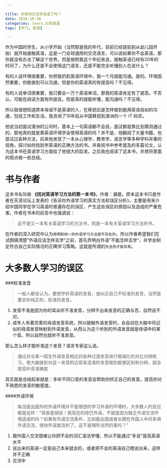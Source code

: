 ```yaml
---

title: 你用对方法学英语了吗？
date: 2018-10-30
categories: learn.打败英语
tags: [学习, 英语]

---
```


作为中国的学生，从小学开始（当然那是我的年代，目前已经提前到从幼儿园开始）就开始接触英语，这是一门全球通用的交流语言，可以说如果你不会英语，那你就没有办法了解这个世界。但是按照我这个年纪来说，接触英语已经有20年的时间了，为什么还是不会使用这门语言，还是不能完全听懂别人在说什么？

有的人说环境很重要，你把我扔到英语环境中，我一个月就能沟通。是的。环境固然重要，你能做到可以沟通，但是你的英语真的有提高吗？不见得。

有的人说单词很重要，我只要会一万个英语单词，那我的英语肯定有了提高，不否认，可能在阅读方面有所提高，但是真的就能听懂，能沟通吗？不见得。

所以我很想知道原本母语不是英语的人，在移民后是怎样做到能用英语自如的沟通，包括工作和生活。我咨询了10年前从中国移民到澳洲的一个 IT 码农。

他说当初面试澳洲的公司时，基本上一句英语都不会说，面试都是靠比划猜测通过的，那他真的就是靠英语环境学会使用英语的吗？并不是，他翻阅了大量书籍，也尝试过各种方法，后来他发现了一本从心理学，教育学，语言学等多种学科并重的视角，探讨如何找到学英语的正确方法的书。并查阅书中参考提及的多篇论文，认为这本书在英语学习方面给了他很大的启发。之后我也阅读了这本书，并想将里面的观点做一些总结。

<!--more-->

# 书与作者
这本书名叫做 **《找对英语学习方法的第一本书》**，作者：漏屋。原本这本书只是作者在天涯论坛上发表的《告诉你外语学习的真实方法和误区分析》，主要是用来介绍中国同学在学习英语时普遍存在的误区，产生这些误区的原因以及造成的严重危害。作者在书本的前言中也强调说：

>这不是又一本有关英语学习的方法书，而是一本有关英语学习方法的书。

在作者的深入研究中认为`简明和统一的外语学习方法是不存在的`，所以作者希望我们在试图搞清楚”外语应该怎样去学“之前，首先弄明白外语”不能怎样去学“，并学会制定符合自己实际情况的正确学习策略。这就是所谓的`先去伪才能存真`。

# 大多数人学习的误区

###标准发音

> 一般人都会认为，要想学好英语的发音，或纠正自己不标准的发音，当然是要去听纯正的，标准的发音。

1. 发音不准是因为你的耳朵听不准发音，分辨不出来发音的正确与否，自然说不对。
2. 成年人有着完善的母语发音系统，所以接触外语发音时，会自动在大脑中将近似的母语发音映射到外语发音，从而认为这个听到的外语发音就是母语中的某个音。所以自然也就听不准发音。

那么怎么样才能听准这个发音？语言专家这么说。

>通过对与某一陌生外语发音相近的各种过渡发音进行极端化的对比分辨练习，使大脑做到对这一发音附近容易混淆的发音做到能够区别和分辨，就会提高听音准确度

其实就是总结起来就是：多听不同口音的发音会帮助你矫正自己的发音。提高你对不熟悉的发音的敏感度。

####外语环境
>每当提出国外的外语环境并不是理想的学习外语的环境时，大多数人的反应都是这样：“简直是胡说！我现在的哑巴外语，不就是因为缺乏外语交流环境造成的吗？如果有外语交流条件，比如能出国或者长期在外国人中间多用外语交流，很快外语就流利了。这不是理所当然的事吗？”

1. 跟外国人交流很难让你把不会的词汇语法学懂，所以不能通过“多说”提高英语水平
2. 说出来的英语一定是自己本来就会的，或者把不会的英语自己瞎说出来，这样并不正确
3. 交流中






